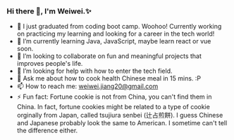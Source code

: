 ### Hi there 👋, I'm Weiwei.✨


- 🔭 I just graduated from coding boot camp. Woohoo! Currently working on practicing my learning and looking for a career in the tech world! 
- 🌱 I’m currently learning Java, JavaScript, maybe learn react or vue soon. 
- 👯 I’m looking to collaborate on fun and meaningful projects that improves people's life. 
- 🤔 I’m looking for help with how to enter the tech field. 
- 💬 Ask me about how to cook health Chinese meal in 15 mins. :P 
- 📫 How to reach me: weiwei.jiang20@gmail.com
- ⚡ Fun fact: Fortune cookie is not from China, you can't find them in China. In fact, fortune cookies might be related to a type of cookie orginally from Japan, called tsujiura senbei (辻占煎餅). I guess Chinese and Japanese probably look the same to American. I sometime can't tell the difference either. 

